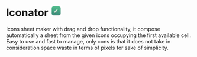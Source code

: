# Iconator <img style="height: 30px; margin-top: 7px;" src="https://github.com/zedux-dev/iconator/blob/main/build/icon.png?raw=true">

Icons sheet maker with drag and drop functionality, it compose automatically a sheet from the given icons occupying the first available cell.
Easy to use and fast to manage, only cons is that it does not take in consideration space waste in terms of pixels for sake of simplicity.

